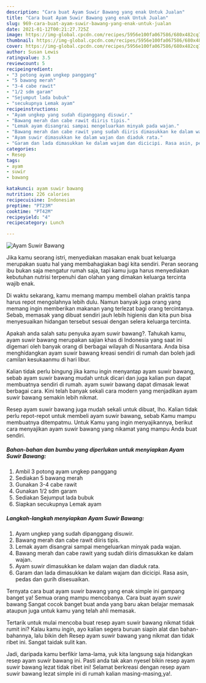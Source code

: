 ```yaml
---
description: "Cara buat Ayam Suwir Bawang yang enak Untuk Jualan"
title: "Cara buat Ayam Suwir Bawang yang enak Untuk Jualan"
slug: 969-cara-buat-ayam-suwir-bawang-yang-enak-untuk-jualan
date: 2021-01-12T00:21:27.725Z
image: https://img-global.cpcdn.com/recipes/5956e100fa067586/680x482cq70/ayam-suwir-bawang-foto-resep-utama.jpg
thumbnail: https://img-global.cpcdn.com/recipes/5956e100fa067586/680x482cq70/ayam-suwir-bawang-foto-resep-utama.jpg
cover: https://img-global.cpcdn.com/recipes/5956e100fa067586/680x482cq70/ayam-suwir-bawang-foto-resep-utama.jpg
author: Susan Lewis
ratingvalue: 3.5
reviewcount: 5
recipeingredient:
- "3 potong ayam ungkep panggang"
- "5 bawang merah"
- "3-4 cabe rawit"
- "1/2 sdm garam"
- "Sejumput lada bubuk"
- "secukupnya Lemak ayam"
recipeinstructions:
- "Ayam ungkep yang sudah dipanggang disuwir."
- "Bawang merah dan cabe rawit diiris tipis."
- "Lemak ayam disangrai sampai mengeluarkan minyak pada wajan."
- "Bawang merah dan cabe rawit yang sudah diiris dimasukkan ke dalam wajan."
- "Ayam suwir dimasukkan ke dalam wajan dan diaduk rata."
- "Garam dan lada dimasukkan ke dalam wajam dan dicicipi. Rasa asin, pedas dan gurih disesuaikan."
categories:
- Resep
tags:
- ayam
- suwir
- bawang

katakunci: ayam suwir bawang 
nutrition: 226 calories
recipecuisine: Indonesian
preptime: "PT23M"
cooktime: "PT42M"
recipeyield: "4"
recipecategory: Lunch

---
```



![Ayam Suwir Bawang](https://img-global.cpcdn.com/recipes/5956e100fa067586/680x482cq70/ayam-suwir-bawang-foto-resep-utama.jpg)

Jika kamu seorang istri, menyediakan masakan enak buat keluarga merupakan suatu hal yang membahagiakan bagi kita sendiri. Peran seorang ibu bukan saja mengatur rumah saja, tapi kamu juga harus menyediakan kebutuhan nutrisi terpenuhi dan olahan yang dimakan keluarga tercinta wajib enak.

Di waktu  sekarang, kamu memang mampu membeli olahan praktis tanpa harus repot mengolahnya lebih dulu. Namun banyak juga orang yang memang ingin memberikan makanan yang terlezat bagi orang tercintanya. Sebab, memasak yang dibuat sendiri jauh lebih higienis dan kita pun bisa menyesuaikan hidangan tersebut sesuai dengan selera keluarga tercinta. 



Apakah anda salah satu penyuka ayam suwir bawang?. Tahukah kamu, ayam suwir bawang merupakan sajian khas di Indonesia yang saat ini digemari oleh banyak orang di berbagai wilayah di Nusantara. Anda bisa menghidangkan ayam suwir bawang kreasi sendiri di rumah dan boleh jadi camilan kesukaanmu di hari libur.

Kalian tidak perlu bingung jika kamu ingin menyantap ayam suwir bawang, sebab ayam suwir bawang mudah untuk dicari dan juga kalian pun dapat membuatnya sendiri di rumah. ayam suwir bawang dapat dimasak lewat berbagai cara. Kini telah banyak sekali cara modern yang menjadikan ayam suwir bawang semakin lebih nikmat.

Resep ayam suwir bawang juga mudah sekali untuk dibuat, lho. Kalian tidak perlu repot-repot untuk membeli ayam suwir bawang, sebab Kamu mampu membuatnya ditempatmu. Untuk Kamu yang ingin menyajikannya, berikut cara menyajikan ayam suwir bawang yang nikamat yang mampu Anda buat sendiri.

<!--inarticleads1-->

##### Bahan-bahan dan bumbu yang diperlukan untuk menyiapkan Ayam Suwir Bawang:

1. Ambil 3 potong ayam ungkep panggang
1. Sediakan 5 bawang merah
1. Gunakan 3-4 cabe rawit
1. Gunakan 1/2 sdm garam
1. Sediakan Sejumput lada bubuk
1. Siapkan secukupnya Lemak ayam




<!--inarticleads2-->

##### Langkah-langkah menyiapkan Ayam Suwir Bawang:

1. Ayam ungkep yang sudah dipanggang disuwir.
1. Bawang merah dan cabe rawit diiris tipis.
1. Lemak ayam disangrai sampai mengeluarkan minyak pada wajan.
1. Bawang merah dan cabe rawit yang sudah diiris dimasukkan ke dalam wajan.
1. Ayam suwir dimasukkan ke dalam wajan dan diaduk rata.
1. Garam dan lada dimasukkan ke dalam wajam dan dicicipi. Rasa asin, pedas dan gurih disesuaikan.




Ternyata cara buat ayam suwir bawang yang enak simple ini gampang banget ya! Semua orang mampu mencobanya. Cara buat ayam suwir bawang Sangat cocok banget buat anda yang baru akan belajar memasak ataupun juga untuk kamu yang telah ahli memasak.

Tertarik untuk mulai mencoba buat resep ayam suwir bawang nikmat tidak rumit ini? Kalau kamu ingin, ayo kalian segera buruan siapin alat dan bahan-bahannya, lalu bikin deh Resep ayam suwir bawang yang nikmat dan tidak ribet ini. Sangat taidak sulit kan. 

Jadi, daripada kamu berfikir lama-lama, yuk kita langsung saja hidangkan resep ayam suwir bawang ini. Pasti anda tak akan nyesel bikin resep ayam suwir bawang lezat tidak ribet ini! Selamat berkreasi dengan resep ayam suwir bawang lezat simple ini di rumah kalian masing-masing,ya!.

